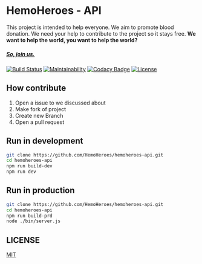# HemoHeroes - API
This project is intended to help everyone. We aim to promote blood donation. We need your help to contribute to the project so it stays free. **We want to help the world, you want to help the world?**

##### [So, join us.](https://github.com/HemoHeroes/hemoheroes-api#fork-destination-box)

[![Build Status](https://travis-ci.org/HemoHeroes/hemoheroes-api.svg?branch=master)](https://travis-ci.org/HemoHeroes/hemoheroes-api)
[![Maintainability](https://api.codeclimate.com/v1/badges/3b4f2525cc84c9000df1/maintainability)](https://codeclimate.com/github/HemoHeroes/hemoheroes-api/maintainability)
[![Codacy Badge](https://api.codacy.com/project/badge/Grade/b9129af517d843f89293362a3fe4dafe)](https://www.codacy.com/app/renanbastos93/hemoheroes-api?utm_source=github.com&amp;utm_medium=referral&amp;utm_content=HemoHeroes/hemoheroes-api&amp;utm_campaign=Badge_Grade)
<a href="https://github.com/HemoHeroes"><img src="https://img.shields.io/npm/l/vue.svg" alt="License"></a>

## How contribute
1. Open a issue to we discussed about
2. Make fork of project
3. Create new Branch
4. Open a pull request

## Run in development
```bash
git clone https://github.com/HemoHeroes/hemoheroes-api.git
cd hemoheroes-api
npm run build-dev
npm run dev
```

## Run in production
```bash
git clone https://github.com/HemoHeroes/hemoheroes-api.git
cd hemoheroes-api
npm run build-prd
node ./bin/server.js
```

## LICENSE
 [MIT](https://opensource.org/licenses/MIT)
